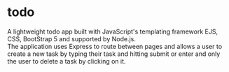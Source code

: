 # todo
A lightweight todo app built with JavaScript's templating framework EJS, CSS, BootStrap 5 and supported by Node.js.
<br>
The application uses Express to route between pages and allows a user to create a new task by typing their task and hitting submit or enter and only the user to delete a task by clicking on it.
